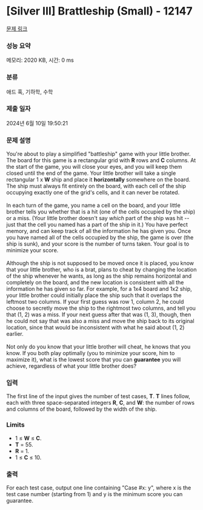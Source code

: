 # [Silver III] Brattleship (Small) - 12147 

[문제 링크](https://www.acmicpc.net/problem/12147) 

### 성능 요약

메모리: 2020 KB, 시간: 0 ms

### 분류

애드 혹, 기하학, 수학

### 제출 일자

2024년 6월 10일 19:50:21

### 문제 설명

<p>You're about to play a simplified "battleship" game with your little brother. The board for this game is a rectangular grid with <strong>R</strong> rows and <strong>C</strong> columns. At the start of the game, you will close your eyes, and you will keep them closed until the end of the game. Your little brother will take a single rectangular 1 x <strong>W</strong> ship and place it <strong>horizontally</strong> somewhere on the board. The ship must always fit entirely on the board, with each cell of the ship occupying exactly one of the grid's cells, and it can never be rotated.<br>
<br>
In each turn of the game, you name a cell on the board, and your little brother tells you whether that is a hit (one of the cells occupied by the ship) or a miss. (Your little brother doesn't say <em>which</em> part of the ship was hit -- just that the cell you named has a part of the ship in it.) You have perfect memory, and can keep track of all the information he has given you. Once you have named all of the cells occupied by the ship, the game is over (the ship is sunk), and your score is the number of turns taken. Your goal is to minimize your score.<br>
<br>
Although the ship is not supposed to be moved once it is placed, you know that your little brother, who is a brat, plans to cheat by changing the location of the ship whenever he wants, as long as the ship remains horizontal and completely on the board, and the new location is consistent with all the information he has given so far. For example, for a 1x4 board and 1x2 ship, your little brother could initially place the ship such that it overlaps the leftmost two columns. If your first guess was row 1, column 2, he could choose to secretly move the ship to the rightmost two columns, and tell you that (1, 2) was a miss. If your next guess after that was (1, 3), though, then he could not say that was also a miss and move the ship back to its original location, since that would be inconsistent with what he said about (1, 2) earlier.<br>
<br>
Not only do you know that your little brother will cheat, he knows that you know. If you both play optimally (you to minimize your score, him to maximize it), what is the lowest score that you can <strong>guarantee</strong> you will achieve, regardless of what your little brother does?</p>

### 입력 

 <p>The first line of the input gives the number of test cases, <strong>T</strong>. <strong>T</strong> lines follow, each with three space-separated integers <strong>R</strong>, <strong>C</strong>, and <strong>W</strong>: the number of rows and columns of the board, followed by the width of the ship.</p>

<h3>Limits</h3>

<ul>
	<li>1 ≤ <strong>W</strong> ≤ <strong>C</strong>.</li>
	<li><strong>T</strong> = 55.</li>
	<li><strong>R</strong> = 1.</li>
	<li>1 ≤ <strong>C</strong> ≤ 10.</li>
</ul>

### 출력 

 <p>For each test case, output one line containing "Case #x: y", where x is the test case number (starting from 1) and y is the minimum score you can guarantee.</p>

